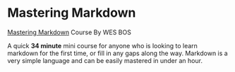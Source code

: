 # Mastering Markdown

[Mastering Markdown](https://masteringmarkdown.com/) Course By WES BOS

A quick **34 minute** mini course for anyone who is looking to learn markdown for the first time, or fill in any gaps along the way. Markdown is a very simple language and can be easily mastered in under an hour.